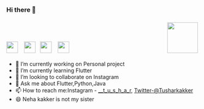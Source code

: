 ### Hi there 👋



### [<img src="https://image.flaticon.com/icons/png/512/60/60543.png" height="30">](tusharkakkar23@gmail.com)  &ensp; [<img src="https://cdn.freelogovectors.net/wp-content/uploads/2016/12/instagram-logo1.png" height="30">](https://www.instagram.com/___t_u_s_h_a_r/)&ensp; [<img src="https://image.flaticon.com/icons/png/512/23/23931.png" height="30">](https://twitter.com/Tusharkakker) &ensp; [<img src="https://img.flaticon.com/icons/png/512/61/61109.png" height="30">](https://www.linkedin.com/in/tushar-kakkar-088073172)  &ensp;&ensp;&ensp; &ensp;&ensp;&ensp; &ensp;&ensp;&ensp; &ensp;&ensp;&ensp; &ensp;&ensp;&ensp; &ensp;&ensp;&ensp; &ensp;&ensp;&ensp; &ensp;&ensp;&ensp; &ensp;&ensp;&ensp;<img src="https://i2.wp.com/marketmadhouse.com/wp-content/uploads/2019/06/hello-3791381_1280.png" height="80">


- 🔭 I’m currently working on Personal project
- 🌱 I’m currently learning Flutter
- 👯 I’m looking to collaborate on Instagram
- 💬 Ask me about Flutter,Python,Java
- 📫 How to reach me:Instagram - [__t_u_s_h_a_r](https://www.instagram.com/___t_u_s_h_a_r/), [Twitter-@Tusharkakker](https://twitter.com/Tusharkakker) 
- 😄 Neha kakker is not my sister

